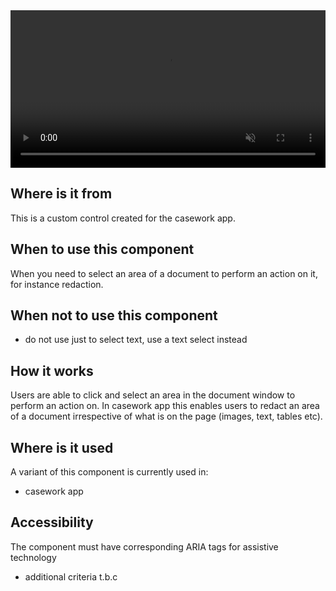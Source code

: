 

<!-- <div><img src="/public/images/cps/area-select-1.mp4" alt="image of the full screen button in the context of casework app" style="width:100%;height:auto"></div> -->

<video width="100%" height="auto" autoplay loop muted controls style="max-width:100%">
  <source src="/public/images/cps/area-select-1.mp4" type="video/mp4">
  Your browser does not support the video tag.
</video>



## Where is it from

This is a custom control created for the casework app.

## When to use this component

When you need to select an area of a document to perform an action on it, for instance redaction.  

## When not to use this component

- do not use just to select text, use a text select instead

## How it works

Users are able to click and select an area in the document window to perform an action on. In casework app this enables users to redact an area of a document irrespective of what is on the page (images, text, tables etc).


## Where is it used

A variant of this component is currently used in:
- casework app

## Accessibility

The component must have corresponding ARIA tags for assistive technology
- additional criteria t.b.c
